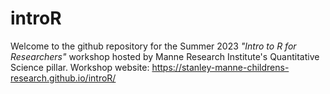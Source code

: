 # introR
Welcome to the github repository for the Summer 2023 *"Intro to R for Researchers"* workshop hosted by Manne Research Institute's Quantitative Science pillar.
Workshop website: https://stanley-manne-childrens-research.github.io/introR/
